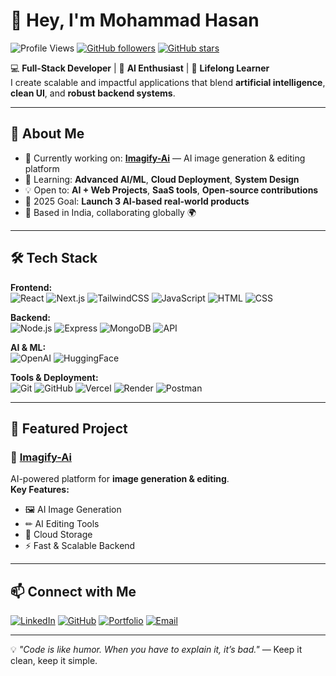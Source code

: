 

# 👋 Hey, I'm Mohammad Hasan

![Profile Views](https://komarev.com/ghpvc/?username=hasan2445&label=Profile%20Views&color=0e75b6&style=flat)
[![GitHub followers](https://img.shields.io/github/followers/hasan2445?label=Followers&style=social)](https://github.com/hasan2445?tab=followers)
[![GitHub stars](https://img.shields.io/github/stars/hasan2445?label=Stars&style=social)](https://github.com/hasan2445)

💻 **Full-Stack Developer** | 🤖 **AI Enthusiast** | 🌱 **Lifelong Learner**  
I create scalable and impactful applications that blend **artificial intelligence**, **clean UI**, and **robust backend systems**.

---

## 🚀 About Me
- 🔭 Currently working on: [**Imagify-Ai**](https://github.com/hasan2445/Imagify-Ai) — AI image generation & editing platform  
- 🌱 Learning: **Advanced AI/ML**, **Cloud Deployment**, **System Design**  
- 💡 Open to: **AI + Web Projects**, **SaaS tools**, **Open-source contributions**  
- 🎯 2025 Goal: **Launch 3 AI-based real-world products**  
- 📍 Based in India, collaborating globally 🌍  

---

## 🛠 Tech Stack

**Frontend:**  
![React](https://skillicons.dev/icons?i=react) ![Next.js](https://skillicons.dev/icons?i=nextjs) ![TailwindCSS](https://skillicons.dev/icons?i=tailwind) ![JavaScript](https://skillicons.dev/icons?i=javascript) ![HTML](https://skillicons.dev/icons?i=html) ![CSS](https://skillicons.dev/icons?i=css)

**Backend:**  
![Node.js](https://skillicons.dev/icons?i=nodejs) ![Express](https://skillicons.dev/icons?i=express) ![MongoDB](https://skillicons.dev/icons?i=mongodb) ![API](https://img.shields.io/badge/REST%20API-005571?style=flat)

**AI & ML:**  
![OpenAI](https://img.shields.io/badge/OpenAI-412991?style=flat&logo=openai&logoColor=white) ![HuggingFace](https://img.shields.io/badge/Hugging%20Face-FFCC00?style=flat&logo=huggingface)

**Tools & Deployment:**  
![Git](https://skillicons.dev/icons?i=git) ![GitHub](https://skillicons.dev/icons?i=github) ![Vercel](https://skillicons.dev/icons?i=vercel) ![Render](https://img.shields.io/badge/Render-46E3B7?style=flat&logo=render) ![Postman](https://skillicons.dev/icons?i=postman)

---

## 📌 Featured Project

### 🚀 [Imagify-Ai](https://github.com/hasan2445/Imagify-Ai)
AI-powered platform for **image generation & editing**.  
**Key Features:**  
- 🖼 AI Image Generation  
- ✏ AI Editing Tools  
- 📂 Cloud Storage  
- ⚡ Fast & Scalable Backend  

---



## 📫 Connect with Me
[![LinkedIn](https://img.shields.io/badge/-LinkedIn-0A66C2?style=flat&logo=linkedin&logoColor=white)](#)
[![GitHub](https://img.shields.io/badge/-GitHub-181717?style=flat&logo=github)](https://github.com/hasan2445)
[![Portfolio](https://img.shields.io/badge/-Portfolio-FF7139?style=flat&logo=firefoxbrowser&logoColor=white)](#)
[![Email](https://img.shields.io/badge/-Email-D14836?style=flat&logo=gmail&logoColor=white)](mailto:your.email@example.com)

---

💡 _"Code is like humor. When you have to explain it, it’s bad."_ — Keep it clean, keep it simple.


